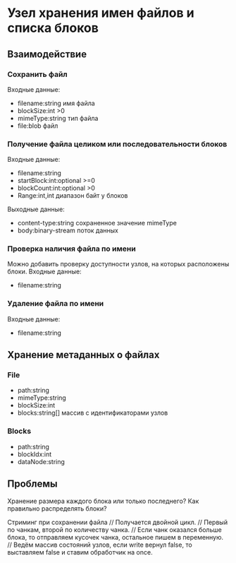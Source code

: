 # Узел хранения имен файлов и списка блоков

## Взаимодействие

### Сохранить файл

Входные данные:
- filename:string имя файла
- blockSize:int >0
- mimeType:string тип файла
- file:blob файл

### Получение файла целиком или последовательности блоков

Входные данные:
- filename:string
- startBlock:int:optional >=0
- blockCount:int:optional >0
- Range:int,int диапазон байт у блоков

Выходные данные:
- content-type:string сохраненное значение mimeType 
- body:binary-stream поток данных

### Проверка наличия файла по имени

Можно добавить проверку доступности узлов, на которых расположены блоки. 
Входные данные:
- filename:string

### Удаление файла по имени

Входные данные:
- filename:string


## Хранение метаданных о файлах

### File

- path:string
- mimeType:string
- blockSize:int
- blocks:string[] массив с идентификаторами узлов

### Blocks

- path:string
- blockIdx:int
- dataNode:string


## Проблемы

Хранение размера каждого блока или только последнего?
Как правильно распределять блоки?



Стриминг при сохранении файла
// Получается двойной цикл.
// Первый по чанкам, второй по количеству чанка.
// Если чанк оказался больше блока, то отправляем кусочек чанка, остальное пишем в переменную.
// Ведём массив состояний узлов, если write вернул false, то выставляем false и ставим обработчик на once.